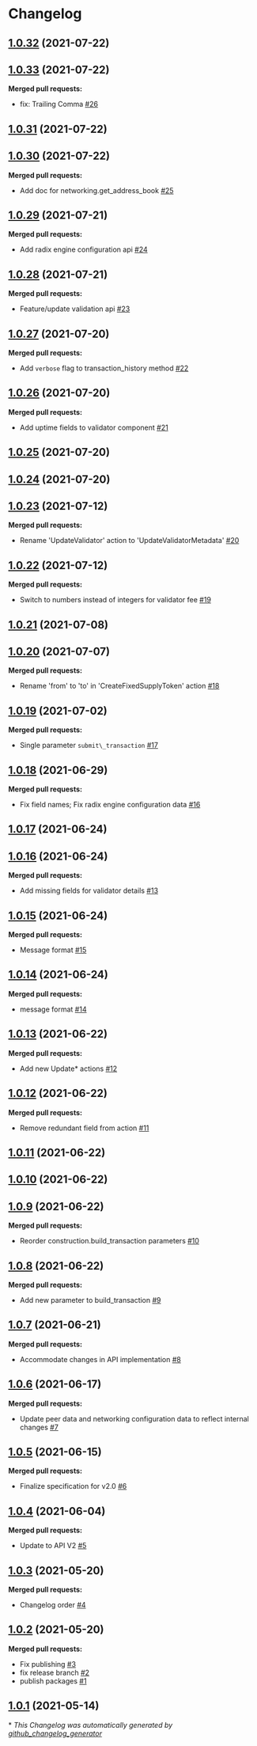 # Changelog

## [1.0.32](https://github.com/radixdlt/open-rpc-spec/tree/1.0.32) (2021-07-22)

## [1.0.33](https://github.com/radixdlt/open-rpc-spec/tree/1.0.33) (2021-07-22)

**Merged pull requests:**

- fix: Trailing Comma [\#26](https://github.com/radixdlt/open-rpc-spec/pull/26)

## [1.0.31](https://github.com/radixdlt/open-rpc-spec/tree/1.0.31) (2021-07-22)

## [1.0.30](https://github.com/radixdlt/open-rpc-spec/tree/1.0.30) (2021-07-22)

**Merged pull requests:**

- Add doc for networking.get\_address\_book [\#25](https://github.com/radixdlt/open-rpc-spec/pull/25)

## [1.0.29](https://github.com/radixdlt/open-rpc-spec/tree/1.0.29) (2021-07-21)

**Merged pull requests:**

- Add radix engine configuration api [\#24](https://github.com/radixdlt/open-rpc-spec/pull/24)

## [1.0.28](https://github.com/radixdlt/open-rpc-spec/tree/1.0.28) (2021-07-21)

**Merged pull requests:**

- Feature/update validation api [\#23](https://github.com/radixdlt/open-rpc-spec/pull/23)

## [1.0.27](https://github.com/radixdlt/open-rpc-spec/tree/1.0.27) (2021-07-20)

**Merged pull requests:**

- Add `verbose`  flag to transaction\_history method [\#22](https://github.com/radixdlt/open-rpc-spec/pull/22)

## [1.0.26](https://github.com/radixdlt/open-rpc-spec/tree/1.0.26) (2021-07-20)

**Merged pull requests:**

- Add uptime fields to validator component [\#21](https://github.com/radixdlt/open-rpc-spec/pull/21)

## [1.0.25](https://github.com/radixdlt/open-rpc-spec/tree/1.0.25) (2021-07-20)

## [1.0.24](https://github.com/radixdlt/open-rpc-spec/tree/1.0.24) (2021-07-20)

## [1.0.23](https://github.com/radixdlt/open-rpc-spec/tree/1.0.23) (2021-07-12)

**Merged pull requests:**

- Rename 'UpdateValidator' action to 'UpdateValidatorMetadata' [\#20](https://github.com/radixdlt/open-rpc-spec/pull/20)

## [1.0.22](https://github.com/radixdlt/open-rpc-spec/tree/1.0.22) (2021-07-12)

**Merged pull requests:**

- Switch to numbers instead of integers for validator fee [\#19](https://github.com/radixdlt/open-rpc-spec/pull/19)

## [1.0.21](https://github.com/radixdlt/open-rpc-spec/tree/1.0.21) (2021-07-08)

## [1.0.20](https://github.com/radixdlt/open-rpc-spec/tree/1.0.20) (2021-07-07)

**Merged pull requests:**

- Rename 'from' to 'to' in 'CreateFixedSupplyToken' action [\#18](https://github.com/radixdlt/open-rpc-spec/pull/18)

## [1.0.19](https://github.com/radixdlt/open-rpc-spec/tree/1.0.19) (2021-07-02)

**Merged pull requests:**

- Single parameter `submit\_transaction` [\#17](https://github.com/radixdlt/open-rpc-spec/pull/17)

## [1.0.18](https://github.com/radixdlt/open-rpc-spec/tree/1.0.18) (2021-06-29)

**Merged pull requests:**

- Fix field names; Fix radix engine configuration data [\#16](https://github.com/radixdlt/open-rpc-spec/pull/16)

## [1.0.17](https://github.com/radixdlt/open-rpc-spec/tree/1.0.17) (2021-06-24)

## [1.0.16](https://github.com/radixdlt/open-rpc-spec/tree/1.0.16) (2021-06-24)

**Merged pull requests:**

- Add missing fields for validator details [\#13](https://github.com/radixdlt/open-rpc-spec/pull/13)

## [1.0.15](https://github.com/radixdlt/open-rpc-spec/tree/1.0.15) (2021-06-24)

**Merged pull requests:**

- Message format [\#15](https://github.com/radixdlt/open-rpc-spec/pull/15)

## [1.0.14](https://github.com/radixdlt/open-rpc-spec/tree/1.0.14) (2021-06-24)

**Merged pull requests:**

- message format [\#14](https://github.com/radixdlt/open-rpc-spec/pull/14)

## [1.0.13](https://github.com/radixdlt/open-rpc-spec/tree/1.0.13) (2021-06-22)

**Merged pull requests:**

- Add new Update\* actions [\#12](https://github.com/radixdlt/open-rpc-spec/pull/12)

## [1.0.12](https://github.com/radixdlt/open-rpc-spec/tree/1.0.12) (2021-06-22)

**Merged pull requests:**

- Remove redundant field from  action [\#11](https://github.com/radixdlt/open-rpc-spec/pull/11)

## [1.0.11](https://github.com/radixdlt/open-rpc-spec/tree/1.0.11) (2021-06-22)

## [1.0.10](https://github.com/radixdlt/open-rpc-spec/tree/1.0.10) (2021-06-22)

## [1.0.9](https://github.com/radixdlt/open-rpc-spec/tree/1.0.9) (2021-06-22)

**Merged pull requests:**

- Reorder construction.build\_transaction parameters [\#10](https://github.com/radixdlt/open-rpc-spec/pull/10)

## [1.0.8](https://github.com/radixdlt/open-rpc-spec/tree/1.0.8) (2021-06-22)

**Merged pull requests:**

- Add new parameter to build\_transaction [\#9](https://github.com/radixdlt/open-rpc-spec/pull/9)

## [1.0.7](https://github.com/radixdlt/open-rpc-spec/tree/1.0.7) (2021-06-21)

**Merged pull requests:**

- Accommodate changes in API implementation [\#8](https://github.com/radixdlt/open-rpc-spec/pull/8)

## [1.0.6](https://github.com/radixdlt/open-rpc-spec/tree/1.0.6) (2021-06-17)

**Merged pull requests:**

- Update peer data and networking configuration data to reflect internal changes [\#7](https://github.com/radixdlt/open-rpc-spec/pull/7)

## [1.0.5](https://github.com/radixdlt/open-rpc-spec/tree/1.0.5) (2021-06-15)

**Merged pull requests:**

- Finalize specification for v2.0 [\#6](https://github.com/radixdlt/open-rpc-spec/pull/6)

## [1.0.4](https://github.com/radixdlt/open-rpc-spec/tree/1.0.4) (2021-06-04)

**Merged pull requests:**

- Update to API V2 [\#5](https://github.com/radixdlt/open-rpc-spec/pull/5)

## [1.0.3](https://github.com/radixdlt/open-rpc-spec/tree/1.0.3) (2021-05-20)

**Merged pull requests:**

- Changelog order [\#4](https://github.com/radixdlt/open-rpc-spec/pull/4)

## [1.0.2](https://github.com/radixdlt/open-rpc-spec/tree/1.0.2) (2021-05-20)

**Merged pull requests:**

- Fix publishing [\#3](https://github.com/radixdlt/open-rpc-spec/pull/3)
- fix release branch [\#2](https://github.com/radixdlt/open-rpc-spec/pull/2)
- publish packages [\#1](https://github.com/radixdlt/open-rpc-spec/pull/1)

## [1.0.1](https://github.com/radixdlt/open-rpc-spec/tree/1.0.1) (2021-05-14)



\* *This Changelog was automatically generated by [github_changelog_generator](https://github.com/github-changelog-generator/github-changelog-generator)*
